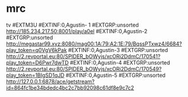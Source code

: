# mrc
tv
#EXTM3U
#EXTINF:0,Agustin- 1
#EXTGRP:unsorted
http://185.234.217.50:8001/play/a0el
#EXTINF:0,Agustin-2
#EXTGRP:unsorted
http://megastar99.xyz:8080/mag00:1A:79:A2:1E:79/BqssPTxwz4/6684?play_token=q0VgV6kPak
#EXTINF:0,Agustin-3
#EXTGRP:unsorted
http://2.revportal.eu:80/SPIDER_bOWyjs/xcORi2DdmC/170541?play_token=D6Pwr7dwTD
#EXTINF:0,Agustin-4
#EXTGRP:unsorted
http://2.revportal.eu:80/SPIDER_bOWyjs/xcORi2DdmC/170549?play_token=1BIgSD1qJD
#EXTINF:0,Agustin-5
#EXTGRP:unsorted
http://127.0.0.1:6878/ace/getstream?id=864fc1be34bdedc4bc2c7bb92098c61df8e9c7c2

